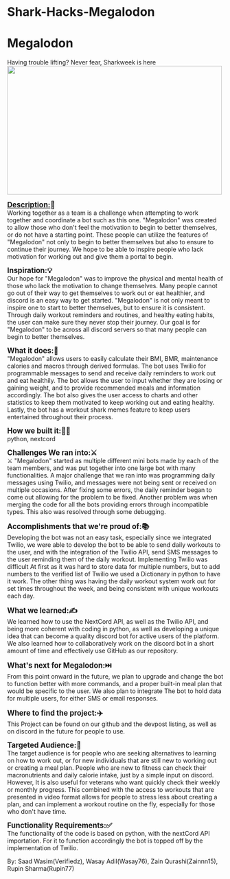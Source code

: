 # Shark-Hacks-Megalodon
<h1>Megalodon</h1>
Having trouble lifting? Never fear, Sharkweek is here  
<br/>

<img src = "https://i.postimg.cc/8CL55K3D/Megalodon.png" width = "500" height = "300">
  
<strong><big><u>Description:</u>📝</big></strong><br/>
Working together as a team is a challenge when attempting to work together and coordinate a bot such as this one. "Megalodon" was created to allow those who don't feel the motivation to begin to better themselves, or do not have a starting point. These people can utilize the features of "Megalodon" not only to begin to better themselves but also to ensure to continue their journey. We hope to be able to inspire people who lack motivation for working out and give them a portal to begin.  

<strong><big>Inspiration:💡</big></strong><br/>
Our hope for "Megalodon" was to improve the physical and mental health of those who lack the motivation to change themselves. Many people cannot go out of their way to get themselves to work out or eat healthier, and discord is an easy way to get started. "Megalodon" is not only meant to inspire one to start to better themselves, but to ensure it is consistent. Through daily workout reminders and routines, and healthy eating habits, the user can make sure they never stop their journey. Our goal is for "Megalodon" to be across all discord servers so that many people can begin to better themselves.


<strong><big>What it does:🤔</big></strong><br/>
"Megalodon" allows users to easily calculate their BMI, BMR, maintenance calories and macros through derived formulas. The bot uses Twilio for programmable messages to send and receive daily reminders to work out and eat healthily. The bot allows the user to input whether they are losing or gaining weight, and to provide recommended meals and information accordingly. The bot also gives the user access to charts and other statistics to keep them motivated to keep working out and eating healthy. Lastly, the bot has a workout shark memes feature to keep users entertained throughout their process.

<strong><big>How we built it:🤷‍♂️</big></strong><br/>
python, nextcord


<strong><big> Challenges We ran into:⚔️</big></strong><br/>⚔
"Megalodon" started as multiple different mini bots made by each of the team members, and was put together into one large bot with many functionalities. A major challenge that we ran into was programming daily messages using Twilio, and messages were not being sent or received on multiple occasions. After fixing some errors, the daily reminder began to come out allowing for the problem to be fixed. Another problem was when merging the code for all the bots providing errors through incompatible types. This also was resolved through some debugging.

<strong><big>Accomplishments that we're proud of:📚</big></strong><br/>
Developing the bot was not an easy task, especially since we integrated Twilio, we were able to develop the bot to be able to send daily workouts to the user, and with the integration of the Twilio API, send SMS messages to the user reminding them of the daily workout. Implementing Twilio was difficult At first as it was hard to store data for multiple numbers, but to add numbers to the verified list of Twilio we used a Dictionary in python to have it work. The other thing was having the daily workout system work out for set times throughout the week, and being consistent with unique workouts each day.


<strong><big>What we learned:✍️</big></strong><br/>
We learned how to use the NextCord API, as well as the Twilio API, and being more coherent with coding in python, as well as developing a unique idea that can become a quality discord bot for active users of the platform. We also learned how to collaboratively work on the discord bot in a short amount of time and effectively use GitHub as our repository. 

<strong><big>What's next for Megalodon:⏭️</big></strong><br/>
From this point onward in the future, we plan to upgrade and change the bot to function better with more commands, and a proper built-in meal plan that would be specific to the user. We also plan to integrate The bot to hold data for multiple users, for either SMS or email responses. 

<strong><big>Where to find the project:✈️</big></strong><br/>
This Project can be found on our github and the devpost listing, as well as on discord in the future for people to use.

<strong><big>Targeted Audience:👥</big></strong><br/>
The target audience is for people who are seeking alternatives to learning on how to work out,  or for new individuals that are still new to working out or creating a meal plan. People who are new to fitness can check their macronutrients and daily calorie intake, just by a simple input on discord. However, It is also useful for veterans who want quickly check their weekly or monthly progress. This combined with the access to workouts that are presented in video format allows for people to stress less about creating a plan, and can implement a workout routine on the fly, especially for those who don't have time. 

<strong><big>Functionality Requirements:✅</big></strong><br/>
The functionality of the code is based on python, with the nextCord API importation. For it to function accordingly the bot is topped off by the implementation of Twilio. 
  
By: 
Saad Wasim(Verifiedz), Wasay Adil(Wasay76), Zain Qurashi(Zainnn15), Rupin Sharma(Rupin77)
